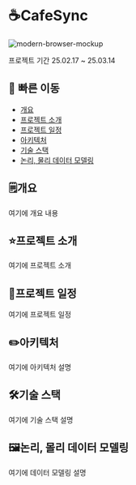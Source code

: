 # ☕CafeSync
![modern-browser-mockup](https://github.com/user-attachments/assets/fceef9ef-d8b3-4f7a-8c75-182f4b3b9dba)

프로젝트 기간 25.02.17 ~ 25.03.14

## 🔗 빠른 이동
- [개요](#개요)
- [프로젝트 소개](#프로젝트-소개)
- [프로젝트 일정](#프로젝트-일정)
- [아키텍처](#아키텍처)
- [기술 스택](#기술-스택)
- [논리, 물리 데이터 모델링](#논리-몰리-데이터-모델링)

## 🗒️개요
여기에 개요 내용

## ⭐프로젝트 소개
여기에 프로젝트 소개

## 📅프로젝트 일정 
여기에 프로젝트 일정

## ✏️아키텍처
여기에 아키텍처 설명

## 🛠️기술 스택
여기에 기술 스택 설명

## 🖼️논리, 몰리 데이터 모델링
여기에 데이터 모델링 설명
